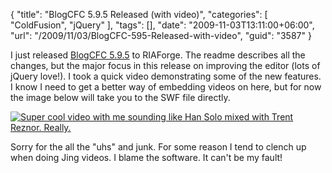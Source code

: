 {
	"title": "BlogCFC 5.9.5 Released (with video)",
	"categories": [
		"ColdFusion",
		"jQuery"
	],
	"tags": [],
	"date": "2009-11-03T13:11:00+06:00",
	"url": "/2009/11/03/BlogCFC-595-Released-with-video",
	"guid": "3587"
}

I just released <a href="http://blogcfc.riaforge.org">BlogCFC 5.9.5</a> to RIAForge. The readme describes all the changes, but the major focus in this release on improving the editor (lots of jQuery love!). I took a quick video demonstrating some of the new features. I know I need to get a better way of embedding videos on here, but for now the image below will take you to the SWF file directly.

<a href="http://www.raymondcamden.com/images/blogcfc595.swf"><img src="http://www.coldfusionjedi.com/images/Screen shot 2009-11-03 at 12.42.49 PM1.png" title="Super cool video with me sounding like Han Solo mixed with Trent Reznor. Really." border="0" /></a>

Sorry for the all the "uhs" and junk. For some reason I tend to clench up when doing Jing videos. I blame the software. It can't be my fault!